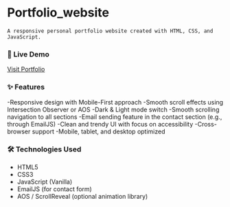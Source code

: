 # Portfolio_website
    A responsive personal portfolio website created with HTML, CSS, and JavaScript.
    
### 🔗 Live Demo
[Visit Portfolio](https://sahilchawade.vercel.app)
    
### ✨ Features

-Responsive design with Mobile-First approach
-Smooth scroll effects using Intersection Observer or AOS
-Dark & Light mode switch
-Smooth scrolling navigation to all sections
-Email sending feature in the contact section (e.g., through EmailJS)
-Clean and trendy UI with focus on accessibility
-Cross-browser support
-Mobile, tablet, and desktop optimized 

### 🛠️ Technologies Used

- HTML5  
- CSS3  
- JavaScript (Vanilla)  
- EmailJS (for contact form)  
- AOS / ScrollReveal (optional animation library)  

